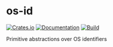 # os-id

[![Crates.io](https://img.shields.io/crates/v/os-id.svg)](https://crates.io/crates/os-id)
[![Documentation](https://docs.rs/os-id/badge.svg)](https://docs.rs/crate/os-id/)
[![Build](https://github.com/DoumanAsh/os-id/workflows/Rust/badge.svg)](https://github.com/DoumanAsh/os-id/actions?query=workflow%3ARust)

Primitive abstractions over OS identifiers

